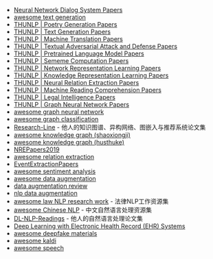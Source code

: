 - [Neural Network Dialog System Papers](https://github.com/snakeztc/NeuralDialogPapers)
- [awesome text generation](https://github.com/ChenChengKuan/awesome-text-generation)
- [THUNLP | Poetry Generation Papers](https://github.com/THUNLP-AIPoet/PaperList)
- [THUNLP | Text Generation Papers](https://github.com/THUNLP-MT/TG-Reading-List)
- [THUNLP | Machine Translation Papers](https://github.com/THUNLP-MT/MT-Reading-List)
- [THUNLP | Textual Adversarial Attack and Defense Papers](https://github.com/thunlp/TAADpapers)
- [THUNLP | Pretrained Language Model Papers](https://github.com/thunlp/PLMpapers)
- [THUNLP | Sememe Computation Papers](https://github.com/thunlp/SCPapers)
- [THUNLP | Network Representation Learning Papers](https://github.com/thunlp/NRLPapers)
- [THUNLP | Knowledge Representation Learning Papers](https://github.com/thunlp/KRLPapers)
- [THUNLP | Neural Relation Extraction Papers](https://github.com/thunlp/NREPapers)
- [THUNLP | Machine Reading Comprehension Papers](https://github.com/thunlp/RCPapers)
- [THUNLP | Legal Intelligence Papers](https://github.com/thunlp/LegalPapers)
- [THUNLP | Graph Neural Network Papers](https://github.com/thunlp/GNNPapers)
- [awesome graph neural network](https://github.com/nnzhan/Awesome-Graph-Neural-Networks)
- [awesome graph classification](https://github.com/benedekrozemberczki/awesome-graph-classification)
- [Research-Line](https://github.com/ConanCui/Research-Line) - 他人的知识图谱、异构网络、图嵌入与推荐系统论文集
- [awesome knowledge graph (shaoxiongji)](https://github.com/shaoxiongji/awesome-knowledge-graph)
- [awesome knowledge graph (husthuke)](https://github.com/husthuke/awesome-knowledge-graph)
- [NREPapers2019](https://github.com/WindChimeRan/NREPapers2019)
- [awesome relation extraction](https://github.com/roomylee/awesome-relation-extraction)
- [EventExtractionPapers](https://github.com/BaptisteBlouin/EventExtractionPapers)
- [awesome sentiment analysis](https://github.com/laugustyniak/awesome-sentiment-analysis#papers)
- [awesome data augmentation](https://github.com/CrazyVertigo/awesome-data-augmentation)
- [data augmentation review](https://github.com/AgaMiko/data-augmentation-review)
- [nlp data augmentation](https://github.com/quincyliang/nlp-data-augmentation)
- [awesome law NLP research work](https://github.com/bamtercelboo/Awesome-Law-NLP-Research-Work) - 法律NLP工作资源集
- [awesome Chinese NLP](https://github.com/crownpku/Awesome-Chinese-NLP) - 中文自然语言处理资源集
- [DL-NLP-Readings](https//github.com/IsaacChanghau/DL-NLP-Readings) - 他人的自然语言处理论文集
- [Deep Learning with Electronic Health Record (EHR) Systems](https://practicalai.me/blog/deep-learning-with-ehr-systems)
- [awesome deepfake materials](https://github.com/datamllab/awesome-deepfakes-materials)
- [awesome kaldi](https://github.com/YoavRamon/awesome-kaldi)
- [awesome speech](https://github.com/mxer/awesome-speech)
